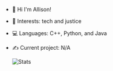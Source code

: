- 💌 Hi I'm Allison!
- 🌱 Interests: tech and justice
- 💻 Languages: C++, Python, and Java
- ✍️ Current project: N/A

  ![Stats](https://github-readme-stats.vercel.app/api/top-langs/?username=allison-pham&layout=compact&theme=dark&langs_count=3)

<!---
allison-pham/allison-pham is a ✨ special ✨ repository because its `README.md` (this file) appears on your GitHub profile.
You can click the Preview link to take a look at your changes.
--->
